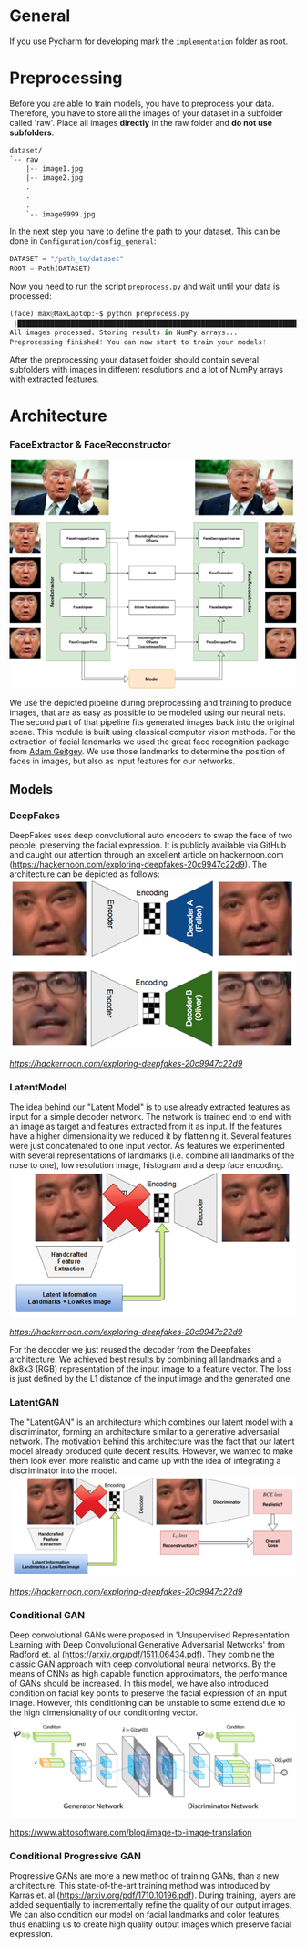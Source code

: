 # General
If you use Pycharm for developing mark the `implementation` folder as root.

# Preprocessing
Before you are able to train models, you have to preprocess your data. Therefore, you have to store all the images of
your dataset in a subfolder called 'raw'. Place all images __directly__ in the raw folder and __do not use subfolders__.

```
dataset/
`-- raw
    |-- image1.jpg
    |-- image2.jpg
    .
    .
    .
    `-- image9999.jpg
```

In the next step you have to define the path to your dataset. This can be done in `Configuration/config_general`:

```python
DATASET = "/path_to/dataset"
ROOT = Path(DATASET)
```

Now you need to run the script `preprocess.py` and wait until your data is processed:
```python
(face) max@MaxLaptop:~$ python preprocess.py 
 |████████████████████████████████████████████████████████████████████████████████████████████████████| 100.0%                                                                                                                                                          
All images processed. Storing results in NumPy arrays...                                                                                                                                                                                                                
Preprocessing finished! You can now start to train your models!  
```

After the preprocessing your dataset folder should contain several subfolders with images in different resolutions and
a lot of NumPy arrays with extracted features.

# Architecture
### FaceExtractor & FaceReconstructor

![FaceExtractor FaceReconstructor](images/FaceExtractor_FaceReconstructor.jpg "FaceExtractor & FaceReconstructor")

We use the depicted pipeline during preprocessing and training to produce images, that are as easy as possible to
be modeled using our neural nets. The second part of that pipeline fits generated images back into the original scene.
This module is built using classical computer vision methods. For the extraction of facial landmarks we used the great
face recognition package from [Adam Geitgey](https://github.com/ageitgey/face_recognition). We use those landmarks to determine the
position of faces in images, but also as input features for our networks.

## Models

### DeepFakes
DeepFakes uses deep convolutional auto encoders to swap the face of two people, preserving the facial expression. It is publicly available via GitHub and caught our attention through an excellent article on hackernoon.com (https://hackernoon.com/exploring-deepfakes-20c9947c22d9). The architecture can be depicted as follows:
![DeepFakes](images/deepfakes.png "DeepFakes; image: https://hackernoon.com/exploring-deepfakes-20c9947c22d9")

*https://hackernoon.com/exploring-deepfakes-20c9947c22d9*

### LatentModel
The idea behind our "Latent Model" is to use already extracted features as input for a simple decoder network. The network is trained end to end with an image as target and features extracted from it as input. If the features have a higher dimensionality we reduced it by flattening it. Several features were just concatenated to one input vector. As features we experimented with several representations of landmarks (i.e. combine all landmarks of the nose to one), low resolution image, histogram and a deep face encoding.
![LatentModel](images/latentmodel.png "LatentModel; image partly from: https://hackernoon.com/exploring-deepfakes-20c9947c22d9")

*https://hackernoon.com/exploring-deepfakes-20c9947c22d9*

For the decoder we just reused the decoder from the Deepfakes architecture. We achieved best results by combining all landmarks and a 8x8x3 (RGB) representation of the input image to a feature vector. The loss is just defined by the L1 distance of the input image and the generated one.

### LatentGAN
The "LatentGAN" is an architecture which combines our latent model with a discriminator, forming an architecture similar to a generative adversarial network. The motivation behind this architecture was the fact that our latent model already produced quite decent results. However, we wanted to make them look even more realistic and came up with the idea of integrating a discriminator into the model.
![LatentGAN](images/latentgan.png "LatentGAN; image partly from: https://hackernoon.com/exploring-deepfakes-20c9947c22d9")

*https://hackernoon.com/exploring-deepfakes-20c9947c22d9*

### Conditional GAN
Deep convolutional GANs were proposed in 'Unsupervised Representation Learning with Deep Convolutional Generative Adversarial Networks' from Radford et. al (https://arxiv.org/pdf/1511.06434.pdf). They combine the classic GAN approach with deep convolutional neural networks. By the means of CNNs as high capable function approximators, the performance of GANs should be increased. In this model, we have also introduced condition on facial key points to preserve the facial expression of an input image. However, this conditioning can be unstable to some extend due to the high dimensionality of our conditioning vector.
![CGAN](images/CGAN.jpg "Conditional GAN; image: https://www.abtosoftware.com/blog/image-to-image-translation")

https://www.abtosoftware.com/blog/image-to-image-translation

### Conditional Progressive GAN
Progressive GANs are more a new method of training GANs, than a new architecture. This state-of-the-art training method was introduced by Karras et. al (https://arxiv.org/pdf/1710.10196.pdf). During training, layers are added sequentially to incrementally refine the quality of our output images. We can also condition our model on facial landmarks and color features, thus enabling us to create high quality output images which preserve facial expression.

